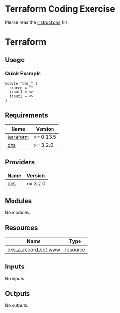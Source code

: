 # Terraform Coding Exercise

Please read the [instructions](./INSTRUCTIONS.md) file.
<!-- BEGIN_TF_DOCS -->
# Terraform

<Short TF module description>

## Usage

### Quick Example

```hcl
module "dns_" {
  source = ""
  input1 = <>
  input2 = <>
}
```

## Requirements

| Name | Version |
|------|---------|
| <a name="requirement_terraform"></a> [terraform](#requirement\_terraform) | >= 0.13.5 |
| <a name="requirement_dns"></a> [dns](#requirement\_dns) | >= 3.2.0 |

## Providers

| Name | Version |
|------|---------|
| <a name="provider_dns"></a> [dns](#provider\_dns) | >= 3.2.0 |

## Modules

No modules.

## Resources

| Name | Type |
|------|------|
| [dns_a_record_set.www](https://registry.terraform.io/providers/hashicorp/dns/latest/docs/resources/a_record_set) | resource |

## Inputs

No inputs.

## Outputs

No outputs.
<!-- END_TF_DOCS -->